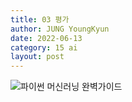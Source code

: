 ```yaml
---
title: 03 평가
author: JUNG YoungKyun
date: 2022-06-13
category: 15 ai
layout: post
---
```


![파이썬 머신러닝 완벽가이드](https://img.shields.io/badge/파이썬_머신러닝_완벽가이드-blue.svg)